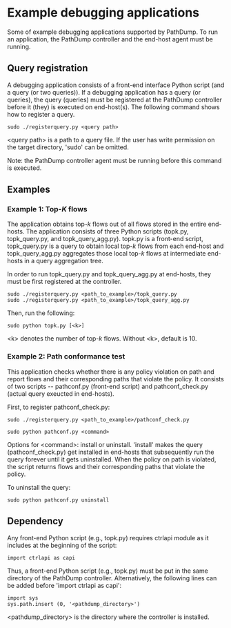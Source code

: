 # Example debugging applications

Some of example debugging applications supported by PathDump. To run an
application, the PathDump controller and the end-host agent must be running.

## Query registration 

A debugging application consists of a front-end interface Python script (and a
query (or two queries)). If a debugging application has a query (or queries),
the query (queries) must be registered at the PathDump controller before it
(they) is executed on end-host(s). The following command shows how to register
a query.

```
sudo ./registerquery.py <query path>
```

\<query path\> is a path to a query file. If the user has write permission on
the target directory, 'sudo' can be omitted.

Note: the PathDump controller agent must be running before this command is
executed.

## Examples

### Example 1: Top-*K* flows

The application obtains top-*k* flows out of all flows stored in the entire
end-hosts. The application consists of three Python scripts (topk.py,
topk_query.py, and topk_query_agg.py). topk.py is a front-end script,
topk_query.py is a query to obtain local top-*k* flows from each end-host and
topk_query_agg.py aggregates those local top-*k* flows at intermediate end-hosts
in a query aggregation tree.

In order to run topk_query.py and topk_query_agg.py at end-hosts, they must be
first registered at the controller.

```
sudo ./registerquery.py <path_to_example>/topk_query.py
sudo ./registerquery.py <path_to_example>/topk_query_agg.py
```

Then, run the following:

```
sudo python topk.py [<k>]
```

\<k\> denotes the number of top-$k$ flows. Without \<k\>, default is 10.


### Example 2: Path conformance test

This application checks whether there is any policy violation on path and report
flows and their corresponding paths that violate the policy. It consists of two
scripts -- pathconf.py (front-end script) and pathconf_check.py (actual query
exeucted in end-hosts).

First, to register pathconf_check.py:

```
sudo ./registerquery.py <path_to_example>/pathconf_check.py
```

```
sudo python pathconf.py <command>
```

Options for \<command\>: install or uninstall. 'install' makes the query
(pathconf_check.py) get installed in end-hosts that subsequently run the query
forever until it gets uninstalled. When the policy on path is violated, the
script returns flows and their corresponding paths that violate the policy.

To uninstall the query:

```
sudo python pathconf.py uninstall
```

## Dependency

Any front-end Python script (e.g., topk.py) requires ctrlapi module as it
includes at the beginning of the script:

```
import ctrlapi as capi
```

Thus, a front-end Python script (e.g., topk.py) must be put in the same
directory of the PathDump controller. Alternatively, the following lines can be
added before 'import ctrlapi as capi':

```
import sys
sys.path.insert (0, '<pathdump_directory>')
```

\<pathdump_directory\> is the directory where the controller is installed.
